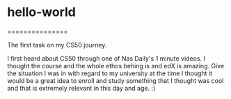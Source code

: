 # hello-world
===============

The first task on my CS50 journey. 

I first heard about CS50 through one of Nas Daily's 1 minute videos. 
I thought the course and the whole ethos behing is and edX is amazing.
Give the situation I was in with regard to my university at the time I thought it would be a great idea to enroll and study something that I thought was cool and that is extremely relevant in this day and age. 
:)
